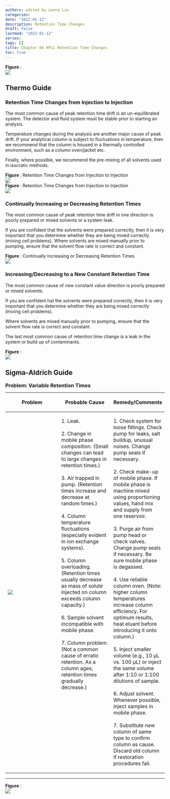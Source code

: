 ```yaml
---
authors: edited by Lenny Lin
categories: 
date: "2022-01-12"
description: Retention Time Changes
draft: false
lastmod: "2022-01-12"
series: 
tags: []
title: Chapter 04 HPLC Retention Time Changes
toc: true
---
```


<figcaption><b>Figure </b>: </figcaption>
<img src = "/docs/images/"/>



<!--more-->

## Thermo Guide

### Retention Time Changes from Injection to Injection  

The most common cause of peak retention time drift is an un-equilibrated system. The detector and fluid system must be stable prior to starting an analysis.  

Temperature changes during the analysis are another major cause of peak drift. If your analytical column is subject to fluctuations in temperature, then we recommend that the column is housed in a thermally controlled environment, such as a column oven/jacket etc.   

Finally, where possible, we recommend the pre-mixing of all solvents used in isocratic methods.  


<figcaption><b>Figure </b>: Retention Time Changes from Injection to Injection</figcaption>
<img src = "/docs/images/Screenshot 2022-01-12 112857.png"/>


<figcaption><b>Figure </b>: Retention Time Changes from Injection to Injection</figcaption>
<img src = "/docs/images/Screenshot 2022-01-12 113052.png"/>


### Continually Increasing or Decreasing Retention Times

The most common cause of peak retention time drift in one direction is poorly prepared or mixed solvents or a system leak.   

If you are confident that the solvents were prepared correctly, then it is very important that you determine whether they are being mixed correctly (mixing cell problems). Where solvents are mixed manually prior to pumping, ensure that the solvent flow rate is correct and constant.  


<figcaption><b>Figure </b>: Continually Increasing or Decreasing Retention Times</figcaption>
<img src = "/docs/images/Screenshot 2022-01-12 125436.png"/>


### Increasing/Decreasing to a New Constant Retention Time

The most common cause of new constant value direction is poorly prepared or mixed solvents.  

If you are confident hat the solvents were prepared correctly, then it is very important that you determine whether they are being mixed correctly (mixing cell problems).  

Where solvents are mixed manually prior to pumping, ensure that the solvent flow rate is correct and constant.  

The last most common cause of retention time change is a leak in the system or build up of contaminants.  


<figcaption><b>Figure </b>: </figcaption>
<img src = "/docs/images/Screenshot 2022-01-12 130359.png"/>


## Sigma-Aldrich Guide

<table style="width:100%;">
  <caption style="text-align:left", align = "top"><b>Problem: Variable Retention Times</b></caption>
  <colgroup>
    <col style="width: 34%" /><col style="width: 33%" /><col style="width: 33%" />
  </colgroup>
  <thead>
  <tr class="header">
    <th><p>Problem</p></th><th><p>Probable Cause</p></th><th><p>Remedy/Comments</p></th>
  </tr>
  </thead>
  <tbody>
    <tr class="odd">
      <td VALIGN=Middle ><p>
      <img src = "/docs/images/Screenshot 2022-01-28 090850.png"/>
      </p></td>
      <td VALIGN=TOP ><p>
        1. Leak.<br />
        <br />
        2. Change in mobile phase composition. (Small changes can lead to large changes in retention times.)<br />
        <br />
        3. Air trapped in pump. (Retention times increase and decrease at random times.)<br />
        <br />
        4. Column temperature fluctuations (especially evident in ion exchange systems).<br />
        <br />
        5. Column overloading. (Retention times usually decrease as mass of solute injected on column exceeds column capacity.)<br />
        <br />
        6. Sample solvent incompatible with mobile phase.<br />
        <br />
        7. Column problem. (Not a common cause of erratic retention. As a column ages, retention times gradually decrease.)
      </p></td>
      <td VALIGN=TOP ><p>
        1. Check system for loose fittings. Check pump for leaks, salt buildup, unusual noises. Change pump seals if necessary.<br />
        <br />
        2. Check make-up of mobile phase. If mobile phase is machine mixed using proportioning values, hand mix and supply from one reservoir.<br />
        <br />
        3. Purge air from pump head or check valves. Change pump seals if necessary. Be sure mobile phase is degassed.<br />
        <br />
        4. Use reliable column oven. (Note: higher column temperatures increase column efficiency. For optimum results, heat eluant before introducing it onto column.)<br />
        <br />
        5. Inject smaller volume (e.g., 10 μL vs. 100 μL) or inject the same volume after 1:10 or 1:100 dilutions of sample.<br />
        <br />
        6. Adjust solvent. Whenever possible, inject samples in mobile phase.<br />
        <br />
        7. Substitute new column of same type to confirm column as cause. Discard old column if restoration procedures fail.
      </p></td>
    </tr>
  </tbody>
</table>



***
<figcaption><b>Figure </b>: </figcaption>
<img src = "/docs/images/"/>
